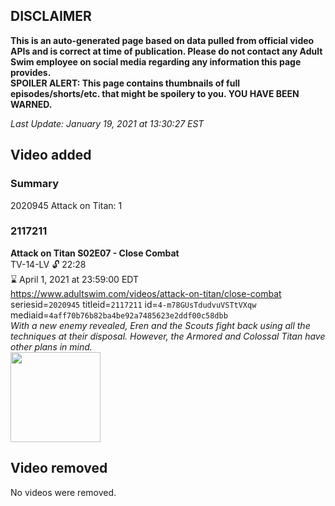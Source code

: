 ## DISCLAIMER
**This is an auto-generated page based on data pulled from official video APIs and is correct at time of publication. Please do not contact any Adult Swim employee on social media regarding any information this page provides.**  
**SPOILER ALERT: This page contains thumbnails of full episodes/shorts/etc. that might be spoilery to you. YOU HAVE BEEN WARNED.**  

_Last Update: January 19, 2021 at 13:30:27 EST_
## Video added
### Summary
2020945 Attack on Titan: 1  
### 2117211
**Attack on Titan S02E07 - Close Combat**  
TV-14-LV 🔓 22:28  
⌛ April 1, 2021 at 23:59:00 EDT  
https://www.adultswim.com/videos/attack-on-titan/close-combat  
seriesid=`2020945` titleid=`2117211` id=`4-m78GUsTdudvuVSTtVXqw` mediaid=`4aff70b76b82ba4be92a7485623e2ddf00c58dbb`  
_With a new enemy revealed, Eren and the Scouts fight back using all the techniques at their disposal. However, the Armored and Colossal Titan have other plans in mind._  
<a href="https://media.cdn.adultswim.com/uploads/20200225/thumbnails/2_202251613286-attackontitan_032_air_cid-3544H.jpg"><img src="https://media.cdn.adultswim.com/uploads/20200225/thumbnails/2_202251613286-attackontitan_032_air_cid-3544H.jpg" height="144px" /></a>
## Video removed
No videos were removed.  
